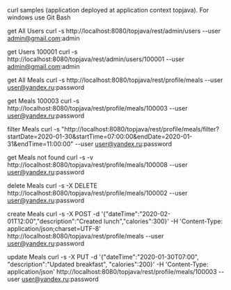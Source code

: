 curl samples (application deployed at application context topjava).
For windows use Git Bash

get All Users
curl -s http://localhost:8080/topjava/rest/admin/users --user admin@gmail.com:admin

get Users 100001
curl -s http://localhost:8080/topjava/rest/admin/users/100001 --user admin@gmail.com:admin

get All Meals
curl -s http://localhost:8080/topjava/rest/profile/meals --user user@yandex.ru:password

get Meals 100003
curl -s http://localhost:8080/topjava/rest/profile/meals/100003  --user user@yandex.ru:password

filter Meals
curl
-s "http://localhost:8080/topjava/rest/profile/meals/filter?startDate=2020-01-30&startTime=07:00:00&endDate=2020-01-31&endTime=11:00:00"
--user user@yandex.ru:password

get Meals not found
curl -s -v http://localhost:8080/topjava/rest/profile/meals/100008 --user user@yandex.ru:password

delete Meals
curl -s -X DELETE http://localhost:8080/topjava/rest/profile/meals/100002 --user user@yandex.ru:password

create Meals
curl -s -X POST -d '{"dateTime":"2020-02-01T12:00","description":"Created lunch","calories":300}' -H 'Content-Type:
application/json;charset=UTF-8' http://localhost:8080/topjava/rest/profile/meals --user user@yandex.ru:password

update Meals
curl -s -X PUT -d '{"dateTime":"2020-01-30T07:00", "description":"Updated breakfast", "calories":200}' -H 'Content-Type:
application/json' http://localhost:8080/topjava/rest/profile/meals/100003 --user user@yandex.ru:password